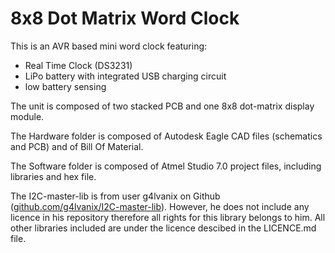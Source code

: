 # 8x8 Dot Matrix Word Clock
This is an AVR based mini word clock featuring:
* Real Time Clock (DS3231)
* LiPo battery with integrated USB charging circuit
* low battery sensing

The unit is composed of two stacked PCB and one 8x8 dot-matrix display module.


The Hardware folder is composed of Autodesk Eagle CAD files (schematics and PCB) and of Bill Of Material.

The Software folder is composed of Atmel Studio 7.0 project files, including libraries and hex file.


The I2C-master-lib is from user g4lvanix on Github ([github.com/g4lvanix/I2C-master-lib](http://github.com/g4lvanix/I2C-master-lib)). However, he does not include any licence in his repository therefore all rights for this library belongs to him.
All other libraries included are under the licence descibed in the LICENCE.md file.
